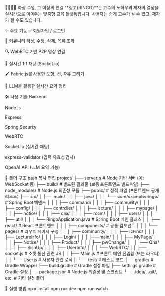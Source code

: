 👨‍👩‍👧‍👦 화상 수업, 그 이상의 연결
**링고(RINGO)**는 고수의 노하우와 제자의 열정을 실시간으로 이어주는 맞춤형 교육 플랫폼입니다.
사용자는 쉽게 고수가 될 수 있고, 제자가 될 수도 있습니다.

✨ 주요 기능
✅ 회원가입 / 로그인

📝 커뮤니티 작성, 수정, 삭제, 목록 조회

🔍 WebRTC 기반 P2P 영상 연결

💬 실시간 1:1 채팅 (Socket.io)

🖌️ Fabric.js를 사용한 도형, 선, 자유 그리기

🤖 LLM을 활용한 실시간 요약 정리

🛠 사용 기술
Backend

Node.js

Express

Spring Security

WebRTC

Socket.io (실시간 채팅)

express-validator (입력 유효성 검사)

OpenAI API (LLM 요약 기능)

📁 폴더 구조
bash
복사
편집
project/
├── server.js                  # Node 기반 서버 (예: WebSocket 등)
├── build/                     # 빌드된 결과물 (보통 프론트엔드 빌드파일)
├── node_modules/              # Node.js 의존성 모듈
├── public/                    # 정적 파일 (프론트엔드 공개 리소스)
├── src/
│   ├── main/
│   │   ├── java/
│   │   │   └── com/example/ringo/   # Spring Boot 백엔드
│   │   │       ├── command/
│   │   │       ├── community/
│   │   │       ├── config/
│   │   │       ├── controller/
│   │   │       ├── lecture/
│   │   │       ├── mypage/
│   │   │       ├── notice/
│   │   │       ├── qna/
│   │   │       ├── room/
│   │   │       ├── users/
│   │   │       ├── util/
│   │   │       └── RingoApplication.java   # Spring Boot 메인 클래스
│   │   ├── react/                 # React 프론트엔드
│   │   │   ├── components/        # 공통 컴포넌트
│   │   │   └── pages/             # 라우트 페이지 구성
│   │   │       ├── community/
│   │   │       ├── IdFind/
│   │   │       ├── LectureInfo/
│   │   │       ├── Login/
│   │   │       ├── main/
│   │   │       ├── MyPage/
│   │   │       ├── Notice/
│   │   │       ├── Product/
│   │   │       ├── pwChange/
│   │   │       ├── Qna/
│   │   │       ├── SignUp/
│   │   │       ├── UserInfo/
│   │   │       └── WebRTC/
│   │   ├── socket.js              # 소켓 통신 관련 JS
│   │   ├── Main.js                # 프론트 메인 진입점 (또는 라우터)
│   │   └── User.js                # 사용자 관련 로직
│   └── test/                      # 테스트 코드
├── gradle/                       # Gradle Wrapper
├── build.gradle                  # Gradle 설정 파일
├── settings.gradle               # Gradle 설정
├── package.json                  # Node.js 의존성 및 스크립트
└── .idea/, .git/, etc.           # 기타 설정 폴더

🚀 실행 방법
npm install
npm run dev
npm run watch
